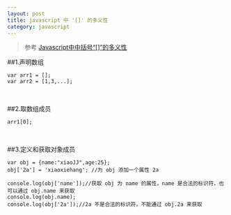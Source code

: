 ```yaml
---
layout: post
title: javascript 中 '[]' 的多义性
category: javascript 
---
```


>参考 [Javascript中中括号“[]”的多义性](http://snandy.iteye.com/blog/890371)

##1.声明数组

    var arr1 = [];
    var arr2 = [1,3,...];

&nbsp;

##2.取数组成员

    arr1[0];

&nbsp;

##3.定义和获取对象成员

    var obj = {name:"xiaoJJ",age:25};
    obj['2a'] = 'xiaoxiehang'; //为 obj 添加一个属性 2a
    
    console.log(obj['name']);//获取 obj 为 name 的属性，name 是合法的标识符，也可以通过 obj.name 来获取
    console.log(obj.name);
    console.log(obj['2a']);//2a 不是合法的标识符，不能通过 obj.2a 来获取
